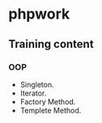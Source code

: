 # phpwork

## Training content

### OOP
- Singleton.
- Iterator.
- Factory Method.
- Templete Method.
